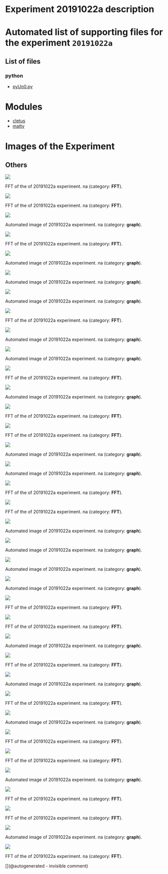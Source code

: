 # Experiment 20191022a description





# Automated list of supporting files for the __experiment `20191022a`__

## List of files

### python

* [pyUn0.py](/matty/20191022a/pyUn0.py)





# Modules

* [cletus](/retired/cletus/)
* [matty](/matty/)




# Images of the Experiment

## Others

![](/matty/20191022a/images/20191022a-13-fft.jpg)

FFT of the of 20191022a experiment. na (category: __FFT__).

![](/matty/20191022a/images/20191022a-2-fft.jpg)

FFT of the of 20191022a experiment. na (category: __FFT__).

![](/matty/20191022a/images/20191022a-11.jpg)

Automated image of 20191022a experiment. na (category: __graph__).

![](/matty/20191022a/images/20191022a-8-fft.jpg)

FFT of the of 20191022a experiment. na (category: __FFT__).

![](/matty/20191022a/images/20191022a-2.jpg)

Automated image of 20191022a experiment. na (category: __graph__).

![](/matty/20191022a/images/20191022a-7.jpg)

Automated image of 20191022a experiment. na (category: __graph__).

![](/matty/20191022a/images/20191022a-3.jpg)

Automated image of 20191022a experiment. na (category: __graph__).

![](/matty/20191022a/images/20191022a-1-fft.jpg)

FFT of the of 20191022a experiment. na (category: __FFT__).

![](/matty/20191022a/images/20191022a-12.jpg)

Automated image of 20191022a experiment. na (category: __graph__).

![](/matty/20191022a/images/20191022a-4.jpg)

Automated image of 20191022a experiment. na (category: __graph__).

![](/matty/20191022a/images/20191022a-14-fft.jpg)

FFT of the of 20191022a experiment. na (category: __FFT__).

![](/matty/20191022a/images/20191022a-14.jpg)

Automated image of 20191022a experiment. na (category: __graph__).

![](/matty/20191022a/images/20191022a-16-fft.jpg)

FFT of the of 20191022a experiment. na (category: __FFT__).

![](/matty/20191022a/images/20191022a-7-fft.jpg)

FFT of the of 20191022a experiment. na (category: __FFT__).

![](/matty/20191022a/images/20191022a-5.jpg)

Automated image of 20191022a experiment. na (category: __graph__).

![](/matty/20191022a/images/20191022a-16.jpg)

Automated image of 20191022a experiment. na (category: __graph__).

![](/matty/20191022a/images/20191022a-11-fft.jpg)

FFT of the of 20191022a experiment. na (category: __FFT__).

![](/matty/20191022a/images/20191022a-18-fft.jpg)

FFT of the of 20191022a experiment. na (category: __FFT__).

![](/matty/20191022a/images/20191022a-13.jpg)

Automated image of 20191022a experiment. na (category: __graph__).

![](/matty/20191022a/images/20191022a-15.jpg)

Automated image of 20191022a experiment. na (category: __graph__).

![](/matty/20191022a/images/20191022a-18.jpg)

Automated image of 20191022a experiment. na (category: __graph__).

![](/matty/20191022a/images/20191022a-17.jpg)

Automated image of 20191022a experiment. na (category: __graph__).

![](/matty/20191022a/images/20191022a-17-fft.jpg)

FFT of the of 20191022a experiment. na (category: __FFT__).

![](/matty/20191022a/images/20191022a-4-fft.jpg)

FFT of the of 20191022a experiment. na (category: __FFT__).

![](/matty/20191022a/images/20191022a-8.jpg)

Automated image of 20191022a experiment. na (category: __graph__).

![](/matty/20191022a/images/20191022a-12-fft.jpg)

FFT of the of 20191022a experiment. na (category: __FFT__).

![](/matty/20191022a/images/20191022a-10.jpg)

Automated image of 20191022a experiment. na (category: __graph__).

![](/matty/20191022a/images/20191022a-6-fft.jpg)

FFT of the of 20191022a experiment. na (category: __FFT__).

![](/matty/20191022a/images/20191022a-1.jpg)

Automated image of 20191022a experiment. na (category: __graph__).

![](/matty/20191022a/images/20191022a-3-fft.jpg)

FFT of the of 20191022a experiment. na (category: __FFT__).

![](/matty/20191022a/images/20191022a-5-fft.jpg)

FFT of the of 20191022a experiment. na (category: __FFT__).

![](/matty/20191022a/images/20191022a-9.jpg)

Automated image of 20191022a experiment. na (category: __graph__).

![](/matty/20191022a/images/20191022a-15-fft.jpg)

FFT of the of 20191022a experiment. na (category: __FFT__).

![](/matty/20191022a/images/20191022a-10-fft.jpg)

FFT of the of 20191022a experiment. na (category: __FFT__).

![](/matty/20191022a/images/20191022a-6.jpg)

Automated image of 20191022a experiment. na (category: __graph__).

![](/matty/20191022a/images/20191022a-9-fft.jpg)

FFT of the of 20191022a experiment. na (category: __FFT__).










[](@autogenerated - invisible comment)